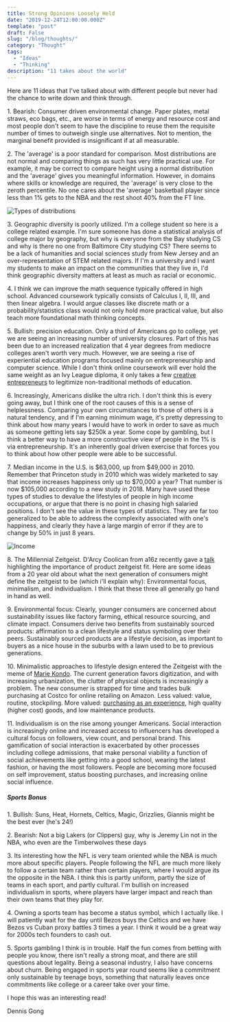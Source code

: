 ```yaml
---
title: Strong Opinions Loosely Held
date: "2019-12-24T12:00:00.000Z"
template: "post"
draft: False
slug: "/blog/thoughts/"
category: "Thought"
tags:
  - "Ideas"
  - "Thinking"
description: "11 takes about the world"
---
```


Here are 11 ideas that I've talked about with different people but never had the chance to write down and think through.


1\. Bearish: Consumer driven environmental change. Paper plates, metal straws, eco bags, etc., are worse in terms of energy and resource cost and most people don't seem to have the discipline to reuse them the requisite number of times to outweigh single use alternatives. Not to mention, the marginal benefit provided is insignificant if at all measurable.     


2\. The 'average' is a poor standard for comparison. Most distributions are not normal and comparing things as such has very little practical use. For example, it may be correct to compare height using a normal distribution and the 'average' gives you meaningful information. However, in domains where skills or knowledge are required, the 'average' is very close to the zeroth percentile. No one cares about the 'average' basketball player since less than 1% gets to the NBA and the rest shoot 40% from the FT line.      


![Types of distributions](/Distributions.jpg "The many types of distributions")

3\. Geographic diversity is poorly utilized. I'm a college student so here is a college related example. I'm sure someone has done a statistical analysis of college major by geography, but why is everyone from the Bay studying CS and why is there no one from Baltimore City studying CS? There seems to be a lack of humanities and social sciences study from New Jersey and an over-representation of STEM related majors. If I'm a university and I want my students to make an impact on the communities that they live in, I'd think geographic diversity matters at least as much as racial or economic.     


4\. I think we can improve the math sequence typically offered in high school. Advanced coursework typically consists of Calculus I, II, III, and then linear algebra. I would argue classes like discrete math or a probability/statistics class would not only hold more practical value, but also teach more foundational math thinking concepts.    


5\. Bullish: precision education. Only a third of Americans go to college, yet we are seeing an increasing number of university closures. Part of this has been due to an increased realization that 4 year degrees from mediocre colleges aren't worth very much. However, we are seeing a rise of experiential education programs focused mainly on entrepreneurship and computer science. While I don't think online coursework will ever hold the same weight as an Ivy League diploma, it only takes a few [creative entrepreneurs](https://lambdaschool.com/) to legitimize non-traditional methods of education.    


6\. Increasingly, Americans dislike the ultra rich. I don't think this is every going away, but I think one of the root causes of this is a sense of helplessness. Comparing your own circumstances to those of others is a natural tendency, and if I'm earning minimum wage, it's pretty depressing to think about how many years I would have to work in order to save as much as someone getting lets say $250k a year. Some cope by gambling, but I think a better way to have a more constructive view of people in the 1% is via entrepreneurship. It's an inherently goal driven exercise that forces you to think about how other people were able to be successful.     


7\. Median income in the U.S. is \$63,000, up from \$49,000 in 2010. Remember that Princeton study in 2010 which was widely marketed to say that income increases happiness only up to \$70,000 a year? That number is now \$105,000 according to a new study in 2018. Many have used these types of studies to devalue the lifestyles of people in high income occupations, or argue that there is no point in chasing high salaried positions. I don't see the value in these types of statistics. They are far too generalized to be able to address the complexity associated with one's happiness, and clearly they have a large margin of error if they are to change by 50% in just 8 years.    


![Income](/Household_Income.jpg "The spread of median income is huge")

8\. The Millennial Zeitgeist. D'Arcy Coolican from a16z recently gave a [talk](https://a16z.com/2019/12/09/product-zeitgeist-fit/) highlighting the importance of product zeitgeist fit. Here are some ideas from a 20 year old about what the next generation of consumers might define the zeitgeist to be (which i'll explain why): Environmental focus, minimalism, and individualism. I think that these three all generally go hand in hand as well.     


9\. Environmental focus: Clearly, younger consumers are concerned about sustainability issues like factory farming, ethical resource sourcing, and climate impact. Consumers derive two benefits from sustainably sourced products: affirmation to a clean lifestyle and status symboling over their peers. Sustainably sourced products are a lifestyle decision, as important to buyers as a nice house in the suburbs with a lawn used to be to previous generations.     


10\. Minimalistic approaches to lifestyle design entered the Zeitgeist with the meme of [Marie Kondo](https://konmari.com/). The current generation favors digitization, and with increasing urbanization, the clutter of physical objects is increasingly a problem. The new consumer is strapped for time and trades bulk purchasing at Costco for online retailing on Amazon. Less valued: value, routine, stockpiling. More valued: [purchasing as an experience](https://medium.com/@ReedSnider/the-user-experience-of-trader-joes-910536f717c5), high quality (higher cost) goods, and low maintenance products.    


11\. Individualism is on the rise among younger Americans. Social interaction is increasingly online and increased access to influencers has developed a cultural focus on followers, view count, and personal brand. This gamification of social interaction is exacerbated by other processes including college admissions, that make personal viability a function of social achievements like getting into a good school, wearing the latest fashion, or having the most followers. People are becoming more focused on self improvement, status boosting purchases, and increasing online social influence.    


##### Sports Bonus

1\. Bullish: Suns, Heat, Hornets, Celtics, Magic, Grizzlies, Giannis might be the best ever (he's 24!)    


2\. Bearish: Not a big Lakers (or Clippers) guy, why is Jeremy Lin not in the NBA, who even are the Timberwolves these days    


3\. Its interesting how the NFL is very team oriented while the NBA is much more about specific players. People following the NFL are much more likely to follow a certain team rather than certain players, where I would argue its the opposite in the NBA. I think this is partly uniform, partly the size of teams in each sport, and partly cultural. I'm bullish on increased individualism in sports, where players have larger impact and reach than their own teams that they play for.        


4\. Owning a sports team has become a status symbol, which I actually like. I will patiently wait for the day until Bezos buys the Celtics and we have Bezos vs Cuban proxy battles 3 times a year. I think it would be a great way for 2000s tech founders to cash out.     


5\. Sports gambling I think is in trouble. Half the fun comes from betting with people you know, there isn't really a strong moat, and there are still questions about legality. Being a seasonal industry, I also have concerns about churn. Being engaged in sports year round seems like a commitment only sustainable by teenage boys, something that naturally leaves once commitments like college or a career take over your time.     


I hope this was an interesting read!

Dennis Gong
